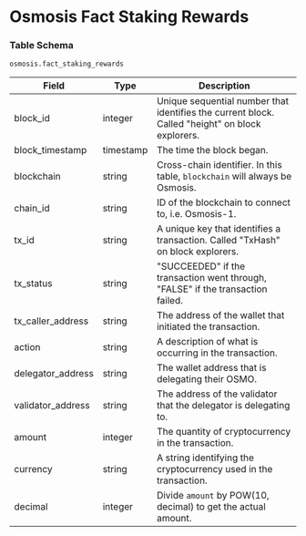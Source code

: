 # Osmosis Fact Staking Rewards

### Table Schema

`osmosis.fact_staking_rewards`

| Field               | Type      | Description                                                                                      |
| ------------------- | --------- | ------------------------------------------------------------------------------------------------ |
| block\_id           | integer   | Unique sequential number that identifies the current block. Called "height" on block explorers.  |
| block\_timestamp    | timestamp | The time the block began.                                                                        |
| blockchain          | string    | Cross-chain identifier. In this table, `blockchain` will always be Osmosis.                      |
| chain\_id           | string    | ID of the blockchain to connect to, i.e. Osmosis-1.                                              |
| tx\_id              | string    | A unique key that identifies a transaction. Called "TxHash" on block explorers.                  |
| tx\_status          | string    | "SUCCEEDED" if the transaction went through, "FALSE" if the transaction failed.                  |
| tx\_caller\_address | string    | The address of the wallet that initiated the transaction.                                        |
| action              | string    | A description of what is occurring in the transaction.                                           |
| delegator\_address  | string    | The wallet address that is delegating their OSMO.                                                |
| validator\_address  | string    | The address of the validator that the delegator is delegating to.                                |
| amount              | integer   | The quantity of cryptocurrency in the transaction.                                               |
| currency            | string    | A string identifying the cryptocurrency used in the transaction.                                 |
| decimal             | integer   | Divide `amount` by POW(10, decimal) to get the actual amount.                                    |

